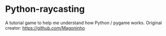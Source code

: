 # Python-raycasting
A tutorial game to help me understand how Python / pygame works. Original creator: https://github.com/Magoninho

